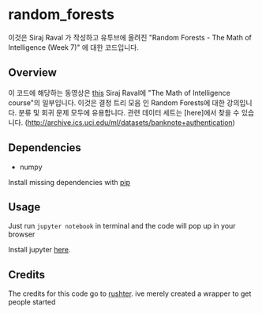 # random_forests
이것은 Siraj Raval 가 작성하고 유투브에 올려진 "Random Forests - The Math of Intelligence (Week 7)" 에 대한 코드입니다.   


## Overview

이 코드에 해당하는 동영상은 [this](https://youtu.be/QHOazyP-YlM) Siraj Raval에 "The Math of Intelligence course"의 일부입니다. 이것은 결정 트리 모음 인 Random Forests에 대한 강의입니다. 분류 및 회귀 문제 모두에 유용합니다. 관련 데이터 세트는 [here]에서 찾을 수 있습니다. (http://archive.ics.uci.edu/ml/datasets/banknote+authentication)


## Dependencies

* numpy 

Install missing dependencies with [pip](https://pip.pypa.io/en/stable/)

## Usage

Just run `jupyter notebook` in terminal and the code will pop up in your browser

Install jupyter [here](http://jupyter.readthedocs.io/en/latest/install.html).

## Credits

The credits for this code go to [rushter](https://github.com/rushter). ive merely created a wrapper to get people started
